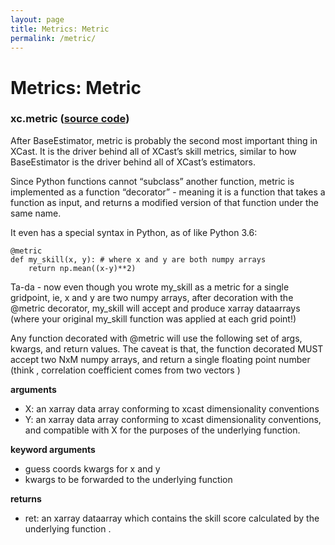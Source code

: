 ```yaml
---
layout: page 
title: Metrics: Metric 
permalink: /metric/ 
---
```


# Metrics: Metric 
### xc.metric ([source code](https://github.com/kjhall01/xcast/blob/b1764eaa1bfaf17c85447f6571caf016a13b2915/src/verification/base_verification.py#L65)) 

After BaseEstimator, metric is probably the second most important thing in XCast. It is the driver behind all of XCast’s skill metrics, similar to how BaseEstimator is the driver behind all of XCast’s estimators. 

Since Python functions cannot “subclass” another function, metric is implemented as a function “decorator” - meaning it is a function that takes a function as input, and returns a modified version of that function under the same name. 

It even has a special syntax in Python, as of like Python 3.6: 

```
@metric
def my_skill(x, y): # where x and y are both numpy arrays
	return np.mean((x-y)**2)
```

Ta-da - now even though you wrote my_skill as a metric for a single gridpoint, ie, x and y are two numpy arrays, after decoration with the @metric decorator, my_skill will accept and produce xarray dataarrays (where your original my_skill function was applied at each grid point!) 

Any function decorated with @metric will use the following set of args, kwargs, and return values. The caveat is that, the function decorated MUST accept two NxM numpy arrays, and return a single floating point number (think , correlation coefficient comes from two vectors )

**arguments**
- X: an xarray data array conforming to xcast dimensionality conventions
- Y: an xarray data array conforming to xcast dimensionality conventions, and compatible with X for the purposes of the underlying function. 

**keyword arguments** 
- guess coords kwargs for x and y 
- kwargs to be forwarded to the underlying function 

**returns**
- ret: an xarray dataarray which contains the skill score calculated by the underlying function .
